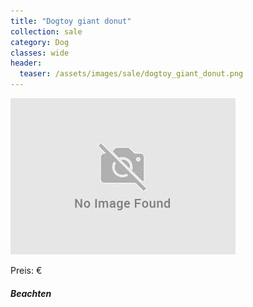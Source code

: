 ```yaml
---
title: "Dogtoy giant donut"
collection: sale
category: Dog
classes: wide
header: 
  teaser: /assets/images/sale/dogtoy_giant_donut.png
---
```




<img src="/assets/images/sale/dogtoy_giant_donut.png" alt="Dogtoy giant donut">

Preis: €

##### Beachten
